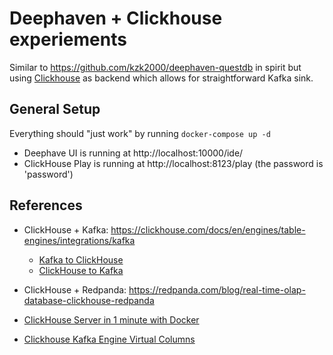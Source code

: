 # Deephaven + Clickhouse experiements
Similar to https://github.com/kzk2000/deephaven-questdb in spirit but using [Clickhouse](https://clickhouse.com/) as backend 
which allows for straightforward Kafka sink.

## General Setup 
Everything should "just work" by running ```docker-compose up -d```
* Deephave UI is running at http://localhost:10000/ide/
* ClickHouse Play is running at http://localhost:8123/play (the password is 'password')

## References
* ClickHouse + Kafka: https://clickhouse.com/docs/en/engines/table-engines/integrations/kafka
    * [Kafka to ClickHouse](https://clickhouse.com/docs/en/integrations/kafka#kafka-to-clickhouse)
    * [ClickHouse to Kafka](https://clickhouse.com/docs/en/integrations/kafka#clickhouse-to-kafka)

* ClickHouse + Redpanda: https://redpanda.com/blog/real-time-olap-database-clickhouse-redpanda
* [ClickHouse Server in 1 minute with Docker](https://dev.to/titronium/clickhouse-server-in-1-minute-with-docker-4gf2)
* [Clickhouse Kafka Engine Virtual Columns](https://clickhouse.com/docs/en/engines/table-engines/integrations/kafka#virtual-columns)

